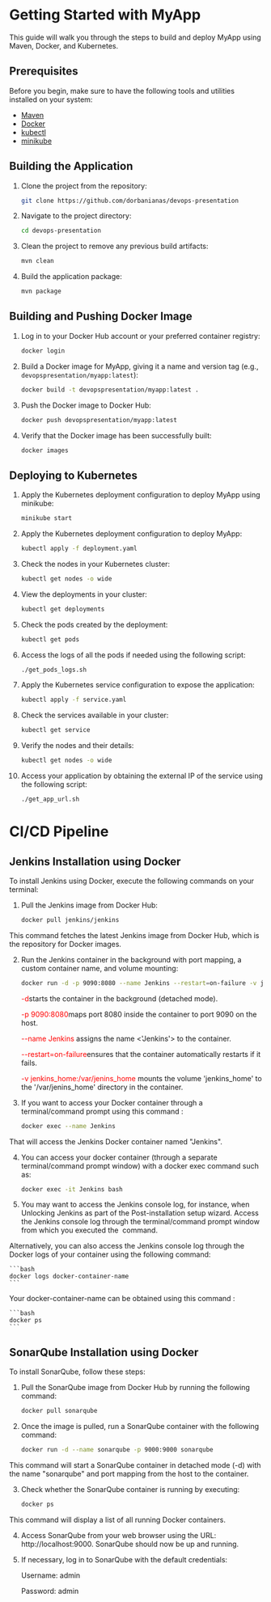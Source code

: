 # Getting Started with MyApp

This guide will walk you through the steps to build and deploy MyApp using Maven, Docker, and Kubernetes.

## Prerequisites

Before you begin, make sure to have the following tools and utilities installed on your system:

- [Maven](https://maven.apache.org/)
- [Docker](https://www.docker.com/)
- [kubectl](https://kubernetes.io/docs/tasks/tools/)
- [minikube](https://minikube.sigs.k8s.io/)

## Building the Application

1. Clone the project from the repository:
    
    ```bash
    git clone https://github.com/dorbanianas/devops-presentation
    ```
    
2. Navigate to the project directory:
    
    ```bash
    cd devops-presentation
    ```
    
3. Clean the project to remove any previous build artifacts:
    
    ```bash
    mvn clean
    ```
    
4. Build the application package:
    
    ```bash
    mvn package
    ```
    

## **Building and Pushing Docker Image**

1. Log in to your Docker Hub account or your preferred container registry:
    
    ```bash
    docker login
    ```
    
2. Build a Docker image for MyApp, giving it a name and version tag (e.g., `devopspresentation/myapp:latest`):
    
    ```bash
    docker build -t devopspresentation/myapp:latest .
    ```
    
3. Push the Docker image to Docker Hub:
    
    ```bash
    docker push devopspresentation/myapp:latest
    ```
    
4. Verify that the Docker image has been successfully built:
    
    ```bash
    docker images
    ```
    

## **Deploying to Kubernetes**

1. Apply the Kubernetes deployment configuration to deploy MyApp using minikube:
    
    ```bash
    minikube start
    ```
    
2. Apply the Kubernetes deployment configuration to deploy MyApp:
    
    ```bash
    kubectl apply -f deployment.yaml
    ```
    
3. Check the nodes in your Kubernetes cluster:
    
    ```bash
    kubectl get nodes -o wide
    ```
    
4. View the deployments in your cluster:
    
    ```bash
    kubectl get deployments
    ```
    
5. Check the pods created by the deployment:
    
    ```bash
    kubectl get pods
    ```
    
6. Access the logs of all the pods if needed using the following script:
    
    ```bash
    ./get_pods_logs.sh
    ```
    
7. Apply the Kubernetes service configuration to expose the application:
    
    ```bash
    kubectl apply -f service.yaml
    ```
    
8. Check the services available in your cluster:
    
    ```bash
    kubectl get service
    ```
    
9. Verify the nodes and their details:
    
    ```bash
    kubectl get nodes -o wide
    ```
    
10. Access your application by obtaining the external IP of the service using the following script:
    
    ```bash
    ./get_app_url.sh
    ```

#  **CI/CD Pipeline**
## Jenkins Installation using Docker

To install Jenkins using Docker, execute the following commands on your terminal:

1. Pull the Jenkins image from Docker Hub:

   ```bash
   docker pull jenkins/jenkins
   ```
This command fetches the latest Jenkins image from Docker Hub, which is the repository for Docker images.

2. Run the Jenkins container in the background with port mapping, a custom container name, and volume mounting:
    ```bash
    docker run -d -p 9090:8080 --name Jenkins --restart=on-failure -v jenkins_home:/var/jenins_home jenkins/jenkins
    ```
    <span style="color:red">-d</span>starts the container in the background (detached mode).

    <span style="color:red">-p 9090:8080</span>maps port 8080 inside the container to port 9090 on the host.
    
    <span style="color:red">--name Jenkins </span>assigns the name <'Jenkins'> to the container.

    <span style="color:red">--restart=on-failure</span>ensures that the container automatically restarts if it fails.

    <span style="color:red">-v jenkins_home:/var/jenins_home</span> mounts the volume 'jenkins_home' to the '/var/jenins_home' directory in the container.

3. If you want to access your Docker container through a terminal/command prompt using this command :

    ```bash
    docker exec --name Jenkins 
    ```
    
That will access the Jenkins Docker container named "Jenkins".

4. You can access your docker container (through a separate terminal/command prompt window) with a docker exec command such as:
    
    ```bash
    docker exec -it Jenkins bash
    ```

5. You may want to access the Jenkins console log, for instance, when Unlocking Jenkins as part of the Post-installation setup wizard. 
Access the Jenkins console log through the terminal/command prompt window from which you executed the <docker run>​ command.

Alternatively, you can also access the Jenkins console log through the Docker logs of your container using the following command:

    ```bash
    docker logs docker-container-name
    ```
Your docker-container-name can be obtained using this command :

    ```bash
    docker ps
    ```

## SonarQube Installation using Docker

To install SonarQube, follow these steps:

1. Pull the SonarQube image from Docker Hub by running the following command:

   ```bash
   docker pull sonarqube
   ```
2. Once the image is pulled, run a SonarQube container with the following command:

   ```bash
   docker run -d --name sonarqube -p 9000:9000 sonarqube
   ```
This command will start a SonarQube container in detached mode (-d) with the name "sonarqube" and port mapping from the host to the container.

3. Check whether the SonarQube container is running by executing:

   ```bash
   docker ps
   ```
This command will display a list of all running Docker containers.

4. Access SonarQube from your web browser using the URL: http://localhost:9000. SonarQube should now be up and running.

5. If necessary, log in to SonarQube with the default credentials:

    Username: admin

    Password: admin
